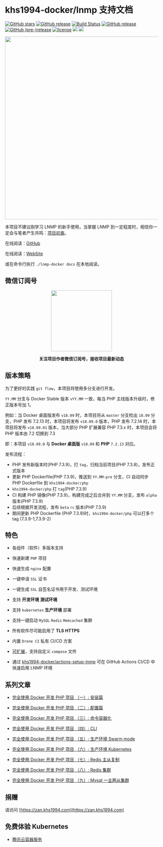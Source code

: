 # khs1994-docker/lnmp 支持文档

[![GitHub stars](https://img.shields.io/github/stars/khs1994-docker/lnmp.svg?style=social&label=Stars)](https://github.com/khs1994-docker/lnmp) [![GitHub release](https://img.shields.io/github/release/khs1994-docker/lnmp.svg)](https://github.com/khs1994-docker/lnmp/releases) [![Build Status](https://travis-ci.com/khs1994-docker/lnmp.svg?branch=master)](https://travis-ci.com/khs1994-docker/lnmp) [![GitHub release](https://img.shields.io/github/release/khs1994-docker/lnmp.svg)](https://github.com/khs1994-docker/lnmp/releases) [![GitHub (pre-)release](https://img.shields.io/github/release/khs1994-docker/lnmp/all.svg)](https://github.com/khs1994-docker/lnmp/releases) [![license](https://img.shields.io/github/license/khs1994-docker/lnmp.svg)](https://github.com/khs1994-docker/lnmp) [![](https://img.shields.io/badge/AD-%E8%85%BE%E8%AE%AF%E4%BA%91%E5%AE%B9%E5%99%A8%E6%9C%8D%E5%8A%A1-blue.svg)](https://cloud.tencent.com/redirect.php?redirect=10058&cps_key=3a5255852d5db99dcd5da4c72f05df61) [![](https://img.shields.io/badge/Support-%E8%85%BE%E8%AE%AF%E4%BA%91%E8%87%AA%E5%AA%92%E4%BD%93-brightgreen.svg)](https://cloud.tencent.com/developer/support-plan?invite_code=13vokmlse8afh)

<p align="center">
<img width="600" src="https://user-images.githubusercontent.com/16733187/47264269-2467a780-d546-11e8-8cde-f63207ee28d9.jpg">
</p>

本项目不建议刚学习 LNMP 的新手使用，当掌握 LNMP 到一定程度时，相信你一定会与笔者产生共鸣：[项目初衷](why.md)。

在线阅读：[GitHub](SUMMARY.md)

在线阅读：[WebSite](https://docs.lnmp.khs1994.com/)

或在命令行执行 `./lnmp-docker docs` 在本地阅读。

## 微信订阅号

<p align="center">
<img width="200" src="https://user-images.githubusercontent.com/16733187/46847944-84a96b80-ce19-11e8-9f0c-ec84b2ac463e.jpg">
</p>

<p align="center"><strong>关注项目作者微信订阅号，接收项目最新动态</strong></p>

## 版本策略

为了更好的实践 `git flow`，本项目将使用多分支进行开发。

`YY.MM` 分支与 Docker Stable 版本 `vYY.MM` 一致，每当 PHP 主线版本升级时，修正版本号加 1。

例如：当 Docker 桌面版发布 `v18.09` 时，本项目将从 `master` 分支检出 `18.09` 分支，PHP 发布 7.2.13 时，本项目将发布 `v18.09.0` 版本，PHP 发布 7.2.14 时，本项目将发布 `v18.09.01` 版本，当大部分 PHP 扩展兼容 PHP 7.3.x 时，本项目会将 PHP 版本由 7.2 切换到 7.3

即：本项目 `v18.09.0` 与 **Docker 桌面版** `v18.09` 和 **PHP** `7.2.13` 对应。

发布流程：
* PHP 发布新版本时(PHP 7.3.9)，打 `tag`，归档当前项目(PHP 7.3.8)，发布正式版本
* 更新 PHP Dockerfile(PHP 7.3.9)，推送到 `YY.MM-pre` 分支，CI 自动同步 PHP Dockerfile 到 `khs1994-docker/php`
* `khs1994-docker/php` 打 `tag`(PHP 7.3.9)
* CI 构建 PHP 镜像(PHP 7.3.9)，构建完成之后合并到 `YY.MM` 分支，发布 `alpha` 版本(PHP 7.3.9)
* 后续根据开发流程，发布 `beta` `rc` 版本(PHP 7.3.9)
* 期间更新 PHP Dockerfile (PHP 7.3.9)时，`khs1994-docker/php` 可以打多个 tag (7.3.9-1,7.3.9-2)

## 特色

* 各组件（软件）多版本支持

* 快速新建 `PHP` 项目

* 快速生成 `nginx` 配置

* 一键申请 `SSL` 证书

* 一键生成 `SSL` 自签名证书用于开发、测试环境

* 支持 **开发环境** **测试环境**

* 支持 `kubernetes` **生产环境** 部署

* 支持一键启动 `MySQL` `Redis` `Memcached` 集群

* 所有软件尽可能启用了 **TLS** **HTTPS**

* 内置 `Drone CI` 私有 CI/CD 方案

* [可扩展](custom.md)，支持自定义 `compose` 文件

* 通过 [khs1994-docker/actions-setup-lnmp](https://github.com/khs1994-docker/actions-setup-lnmp) 可在 GitHub Actions CI/CD 中快速启用 LNMP 环境

## 系列文章

* [完全使用 Docker 开发 PHP 项目 （一）: 安装篇](https://segmentfault.com/a/1190000013364203)

* [完全使用 Docker 开发 PHP 项目 （二）: 配置篇](https://segmentfault.com/a/1190000013364300)

* [完全使用 Docker 开发 PHP 项目 （三）: 命令容器化](https://segmentfault.com/a/1190000013364609)

* [完全使用 Docker 开发 PHP 项目 （四）: CLI](https://segmentfault.com/a/1190000013364774)

* [完全使用 Docker 开发 PHP 项目 （五）: 生产环境 Swarm mode](https://segmentfault.com/a/1190000013484870)

* [完全使用 Docker 开发 PHP 项目 （六）: 生产环境 Kubernetes](https://segmentfault.com/a/)

* [完全使用 Docker 开发 PHP 项目 （七）: Redis 主从复制](https://segmentfault.com/a/)

* [完全使用 Docker 开发 PHP 项目 （八）: Redis 集群](https://segmentfault.com/a/)

* [完全使用 Docker 开发 PHP 项目 （九）: Mysql 一主两从集群](https://segmentfault.com/a/)

## 捐赠

请访问 [https://zan.khs1994.com](https://zan.khs1994.com)

## 免费体验 Kubernetes

* [腾讯云容器服务](https://cloud.tencent.com/redirect.php?redirect=10058&cps_key=3a5255852d5db99dcd5da4c72f05df61)
